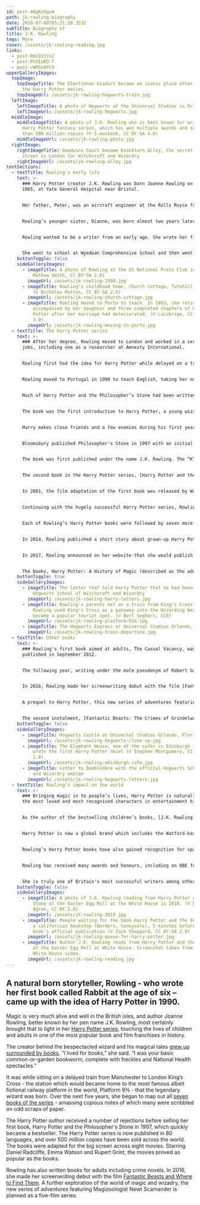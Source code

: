 ```yaml
---
id: post-4BgKxUgvA
path: jk-rowling-biography
date: 2020-07-08T05:21:28.353Z
subTitle: Biography of
title: J.K. Rowling
tags: More
cover: /assets/jk-rowling-reading.jpg
links:
  - post-RHcD31YnZ
  - post-PCOIoKD-T
  - post-cWM5sOPC9
upperGalleryImages:
  topImage:
    topImageTitle: The Glenfinnan Viaduct became an iconic place after being part in
      the Harry Potter movies
    topImageUrl: /assets/jk-rowling-hogwarts-train.jpg
  leftImage:
    leftImageTitle: A photo of Hogwarts at the Universal Studios in Orlando
    leftImageUrl: /assets/jk-rowling-hogwarts.jpg
  middleImage:
    middleImageTitle: A photo of J.K. Rowling who is best known for writing the
      Harry Potter fantasy series, which has won multiple awards and sold more
      than 500 million copies (© S.macken6, CC BY-SA 4.0)
    middleImageUrl: /assets/jk-rowling-photo.jpg
  rightImage:
    rightImageTitle: Goodwins Court became Knockturn Alley, the secret shopping
      street in London for Witchcraft and Wizardry
    rightImageUrl: /assets/jk-rowling-alley.jpg
textSections:
  - textTitle: Rowling's early life
    text: >-
      ### Harry Potter creator J.K. Rowling was born Joanne Rowling on 31 July
      1965, at Yate General Hospital near Bristol.


      Her father, Peter, was an aircraft engineer at the Rolls Royce factory in Bristol and her mother, Anne, was a science technician in the Chemistry department at Wyedean Comprehensive, where Rowling herself went to school.


      Rowling’s younger sister, Dianne, was born almost two years later and Joanne’s earliest childhood memory is of Dianne’s arrival. The Rowlings lived in [Winterbourne, Gloucestershire](https://en.wikipedia.org/wiki/Winterbourne,_Gloucestershire), until the family moved to Tutshill, near Chepstow when the eldest daughter was nine.


      Rowling wanted to be a writer from an early age. She wrote her first book at the age of six – a story about a rabbit, called ‘Rabbit’. At 11, she wrote her first novel – about seven cursed diamonds and the people who owned them.


      She went to school at Wyedean Comprehensive School and then went on to study French and Classics at the [University of Exeter](https://en.wikipedia.org/wiki/University_of_Exeter). Her Classics studies would come in handy later when she was thinking up all the spells in Harry Potter, some of which are based on Latin.
    buttonToggle: false
    sideGalleryImages:
      - imageTitle: A photo of Rowling at the US National Press Club in 1999 (© John
          Mathew Smith, CC BY-SA 2.0)
        imageUrl: /assets/jk-rowling-1999.jpg
      - imageTitle: Rowling's childhood home, Church Cottage, Tutshill, Gloucestershire
          (© Nicholas Mutton, CC BY-SA 2.0)
        imageUrl: /assets/jk-rowling-church-cottage.jpg
      - imageTitle: Rowling moved to Porto to teach. In 1993, she returned to the UK
          accompanied by her daughter and three completed chapters of Harry
          Potter after her marriage had deteriorated. (© Lacobrigo, CC BY-SA
          3.0)
        imageUrl: /assets/jk-rowling-moving-to-porto.jpg
  - textTitle: The Harry Potter series
    text: >-
      ### After her degree, Rowling moved to London and worked in a series of
      jobs, including one as a researcher at Amnesty International.


      Rowling first had the idea for Harry Potter while delayed on a train travelling from Manchester to London King’s Cross in 1990. Over the next five years, she began to plan out the seven books of the series, amassing numerous notes many of which were on scraps of paper.


      Rowling moved to Portugal in 1990 to teach English, taking her notes with her. There, she met and married the Portuguese journalist Jorge Arantes. The couple's daughter, Jessica, was born in 1993. After her marriage ended in divorce, Rowling returned to the UK to live in Edinburgh, with Jessica and a suitcase containing the first three chapters of [Harry Potter and the Philosopher’s Stone](https://en.wikipedia.org/wiki/Harry_Potter_and_the_Philosopher%27s_Stone).


      Much of Harry Potter and the Philosopher’s Stone had been written in Edinburgh cafes while Rowling and her daughter lived on benefits. Rowling finished the first book whilst training as a teacher. She was teaching in schools in Edinburgh when the manuscript for Harry Potter and the Philosopher’s Stone ended up with [Bloomsbury Publishing](https://en.wikipedia.org/wiki/Bloomsbury_Publishing), after what the author describes as “loads” of rejections.


      The book was the first introduction to Harry Potter, a young wizard who discovers his magical heritage on his 11th birthday, when he receives a letter of acceptance to Hogwarts School of Witchcraft and Wizardry.


      Harry makes close friends and a few enemies during his first year at the school, and with the help of his friends, Harry faces an attempted comeback by the dark wizard Lord Voldemort, who killed Harry's parents, but failed to kill Harry when he was just 15 months old.


      Bloomsbury published Philosopher's Stone in 1997 with an initial print run of 1,000 copies, 500 of which were distributed to libraries. Today, such copies are valued between £16,000 and £25,000.


      The book was first published under the name J.K. Rowling. The “K” stands for Kathleen, Rowling’s paternal grandmother’s name. It was added at her publisher’s request, who thought a book by an obviously female author might not appeal to the target audience of young boys.


      The second book in the Harry Potter series, [Harry Potter and the Chamber of Secrets](https://en.wikipedia.org/wiki/Harry_Potter_and_the_Chamber_of_Secrets), came out in 1998, followed by the third book in Rowling's series, Harry Potter and the Prisoner of Azkaban, in 1999. The fourth volume in the series, [Harry Potter and the Goblet of Fire](https://en.wikipedia.org/wiki/Harry_Potter_and_the_Goblet_of_Fire), became the fastest-selling book in 24 hours ever on its release in 2000.


      In 2001, the film adaptation of the first book was released by Warner Bros., starring Daniel Radcliffe, Emma Watson, Alan Rickman, Robbie Coltrane and Ralph Fiennes. That same year, Rowling married anaesthetist Dr Neil Murray at the couple's home in Scotland. The couple have two children together, David (born in 2003) and Mackenzie (born in 2005).


      Continuing with the hugely successful Harry Potter series, Rowling released the fifth instalment, Harry Potter and the Order of the Phoenix, in 2003. Harry Potter and the Half-Blood Prince followed in 2005, while the final book Harry Potter and the Deathly Hallows was published in 2007.


      Each of Rowling’s Harry Potter books were followed by seven more big screen adaptations, concluding with the release of the eighth film, Harry Potter and the Deathly Hallows Part 2, in 2011.


      In 2014, Rowling published a short story about grown-up Harry Potter and a Hogwarts school reunion on her website [Pottermore](https://www.pottermore.com/). Since the site launched, she’s added more stories and information about all things Harry Potter.


      In 2017, Rowling announced on her website that she would publish two new books for an exhibition at the British Library that celebrates the 20th anniversary of the publication of her first novel, Harry Potter and the Philosopher’s Stone.


      The books, Harry Potter: A History of Magic (described as the adult version) and Harry Potter: A Journey Through a History of Magic (the kid-friendly version), were released on 20 October that same year, and featured manuscripts, original illustrations and an exploration of the Harry Potter characters and magic.
    buttonToggle: true
    sideGalleryImages:
      - imageTitle: The letter that told Harry Potter that he had been accepted to
          Hogwarts School of Witchcraft and Wizardry
        imageUrl: /assets/jk-rowling-harry-letters.jpg
      - imageTitle: Rowling's parents met on a train from King's Cross Station. After
          Rowling used King's Cross as a gateway into the Wizarding World it
          became a popular tourist spot. (© Bert Seghers, CC0)
        imageUrl: /assets/jk-rowling-platform-934.jpg
      - imageTitle: The Hogwarts Express at Universal Studios Orlando, Florida
        imageUrl: /assets/jk-rowling-train-departure.jpg
  - textTitle: Other books
    text: >-
      ### Rowling's first book aimed at adults, The Casual Vacancy, was
      published in September 2012.


      The following year, writing under the male pseudonym of Robert Galbraith, she introduced the world to her thrillers starring the private detective and war veteran [Cormoran Strike](https://en.wikipedia.org/wiki/Cormoran_Strike). She was outed as the author of the first Galbraith novel, The Cuckoo’s Calling, by the Sunday Times.


      In 2016, Rowling made her screenwriting debut with the film [Fantastic Beasts and Where to Find Them](https://en.wikipedia.org/wiki/Fantastic_Beasts_and_Where_to_Find_Them_(film)), as she delved further in to the world of magic and wizadry.


      A prequel to Harry Potter, this new series of adventures featuring Magizoologist Newt Scamander, played by Eddie Redmayne, is planned as a five-film series.


      The second instalment, [Fantastic Beasts: The Crimes of Grindelwald](https://en.wikipedia.org/wiki/Fantastic_Beasts:_The_Crimes_of_Grindelwald) was released in November 2018.
    buttonToggle: false
    sideGalleryImages:
      - imageTitle: Hogwarts Castle at Universal Studios Orlando, Florida
        imageUrl: /assets/jk-rowling-hogwarts-close-up.jpg
      - imageTitle: The Elephant House, one of the cafés in Edinburgh in which Rowling
          wrote the first Harry Potter novel (© Stephen Montgomery, CC BY-SA
          2.0)
        imageUrl: /assets/jk-rowling-edinburgh-cafe.jpg
      - imageTitle: Letter to Dumbledore with the official Hogwarts School of Witchcraft
          and Wizardry emblem
        imageUrl: /assets/jk-rowling-hogwarts-letters.jpg
  - textTitle: Rowling’s impact on the world
    text: >-
      ### Bringing magic in to people’s lives, Harry Potter is naturally one of
      the most loved and most recognised characters in entertainment history.


      As the author of the bestselling children’s books, [J.K. Rowling](https://greatestbritons.com/jk-rowling-biography.html#) is just as well known worldwide as the wizard and other magic users that she created.


      Harry Potter is now a global brand which includes the Watford-based themepark Warner Bros. Studio Tour London. The series, totalling 4,195 pages, has been translated into 80 languages.


      Rowling’s Harry Potter books have also gained recognition for sparking an interest in reading among the young at a time when children were thought to be abandoning books for computers and television.


      Rowling has received many awards and honours, including an OBE for services to children’s literature, France’s Légion d’Honneur, and the Hans Christian Andersen Award. Although she does not plan to write any more books in the Harry Potter series, she has not entirely ruled out the possibility.


      She is truly one of Britain's most successful writers among others like [George Orwell](https://greatestbritons.com/george-orwell-biography.html) or [Charles Dickens](https://greatestbritons.com/charles-dickens-biography.html).
    buttonToggle: false
    sideGalleryImages:
      - imageTitle: A photo of J.K. Rowling reading from Harry Potter and the Sorcerer's
          Stone at the Easter Egg Roll at the White House in 2010. (© Daniel
          Ogren, CC BY 2.0)
        imageUrl: /assets/jk-rowling-2010.jpg
      - imageTitle: People waiting for the book Harry Potter and the Deathly Hallows in
          a californian bookshop (Borders, Sunnyvale), 5 minutes before the
          book's official publication (© Zack Sheppard, CC BY-SA 2.0)
        imageUrl: /assets/jk-rowling-queue-for-harry-potter.jpg
      - imageTitle: Author J.K. Rowling reads from Harry Potter and the Sorcerer's Stone
          at the Easter Egg Roll at White House. Screenshot taken from official
          White House video.
        imageUrl: /assets/jk-rowling-reading.jpg
---
```

## A natural born storyteller, Rowling - who wrote her first book called Rabbit at the age of six – came up with the idea of Harry Potter in 1990.

Magic is very much alive and well in the British isles, and author Joanne Rowling, better known by her pen name J.K. Rowling, most certainly brought that to light in her [Harry Potter series](https://greatestbritons.com/jk-rowling-biography.html#2), touching the lives of children and adults in one of the most popular book and film franchises in history.

The creator behind the bespectacled wizard and his magical tales [grew up surrounded by books](https://greatestbritons.com/jk-rowling-biography.html#1). “I lived for books,” she said. “I was your basic common-or-garden bookworm, complete with freckles and National Health spectacles.”

It was while sitting on a delayed train from Manchester to London King’s Cross - the station which would became home to the most famous albeit fictional railway platform in the world, Platform 9¾ - that the legendary wizard was born. Over the next five years, she began to map out all [seven books of the series](https://greatestbritons.com/jk-rowling-biography.html#2) - amassing copious notes of which many were scribbled on odd scraps of paper.

The Harry Potter author received a number of rejections before selling her first book, Harry Potter and the Philosopher's Stone in 1997, which quickly became a bestseller. The Harry Potter series is now published in 80 languages, and over 500 million copies have been sold across the world. The books were adapted for the big screen across eight movies. Starring Daniel Radcliffe, Emma Watson and Rupert Grint, the movies proved as popular as the books.

Rowling has also written books for adults including crime novels. In 2016, she made her screenwriting debut with the film [Fantastic Beasts and Where to Find Them](https://greatestbritons.com/jk-rowling-biography.html#3). A further exploration of the world of magic and wizadry, the new series of adventures featuring Magizoologist Newt Scamander is planned as a five-film series.